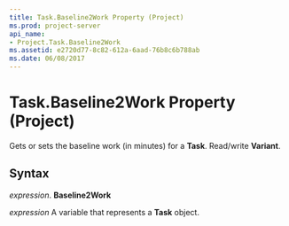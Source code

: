 ```yaml
---
title: Task.Baseline2Work Property (Project)
ms.prod: project-server
api_name:
- Project.Task.Baseline2Work
ms.assetid: e2720d77-8c82-612a-6aad-76b8c6b788ab
ms.date: 06/08/2017
---
```



# Task.Baseline2Work Property (Project)

Gets or sets the baseline work (in minutes) for a **Task**. Read/write **Variant**.


## Syntax

 _expression_. **Baseline2Work**

 _expression_ A variable that represents a **Task** object.


